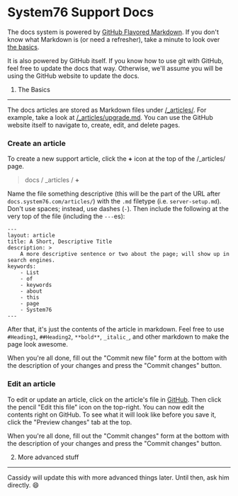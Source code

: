 System76 Support Docs
=====================

The docs system is powered by [GitHub Flavored Markdown](https://help.github.com/articles/github-flavored-markdown/). If you don't know what Markdown is (or need a refresher), take a minute to look over [the basics](https://help.github.com/articles/markdown-basics/).

It is also powered by GitHub itself. If you know how to use git with GitHub, feel free to update the docs that way. Otherwise, we'll assume you will be using the GitHub website to update the docs.

1. The Basics
-------------

The docs articles are stored as Markdown files under [/_articles/](https://github.com/system76/docs/tree/gh-pages/_articles). For example, take a look at [/_articles/upgrade.md](https://github.com/system76/docs/blob/gh-pages/_articles/upgrade.md). You can use the GitHub website itself to navigate to, create, edit, and delete pages.

### Create an article

To create a new support article, click the **+** icon at the top of the /_articles/ page.

> docs / _articles / **+**

Name the file something descriptive (this will be the part of the URL after `docs.system76.com/articles/`) with the `.md` filetype (i.e. `server-setup.md`). Don't use spaces; instead, use dashes (`-`). Then include the following at the very top of the file (including the `---`es):

```
---
layout: article
title: A Short, Descriptive Title
description: >
    A more descriptive sentence or two about the page; will show up in search engines.
keywords:
    - List
    - of
    - keywords
    - about
    - this
    - page
    - System76
---
```

After that, it's just the contents of the article in markdown. Feel free to use `#Heading1`, `##Heading2`, `**bold**`, `_italic_`, and other markdown to make the page look awesome.

When you're all done, fill out the "Commit new file" form at the bottom with the description of your changes and press the "Commit changes" button.

### Edit an article

To edit or update an article, click on the article's file in [GitHub](https://github.com/system76/docs/tree/gh-pages/_articles). Then click the pencil "Edit this file" icon on the top-right. You can now edit the contents right on GitHub. To see what it will look like before you save it, click the "Preview changes" tab at the top.

When you're all done, fill out the "Commit changes" form at the bottom with the description of your changes and press the "Commit changes" button.

2. More advanced stuff
----------------------

Cassidy will update this with more advanced things later. Until then, ask him directly. :smile:
